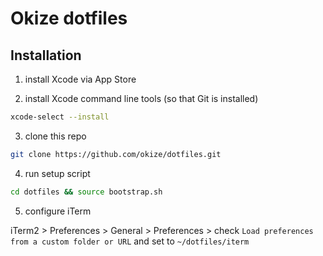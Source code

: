 # Okize dotfiles

## Installation

1. install Xcode via App Store

2. install Xcode command line tools (so that Git is installed)

```sh
xcode-select --install
```

3. clone this repo

```sh
git clone https://github.com/okize/dotfiles.git
```

4. run setup script

```sh
cd dotfiles && source bootstrap.sh
```

5. configure iTerm

iTerm2 > Preferences > General > Preferences > check `Load preferences from a custom folder or URL` and set to `~/dotfiles/iterm`
